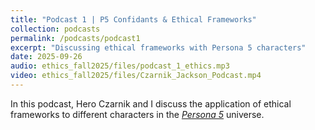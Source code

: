 ```yaml
---
title: "Podcast 1 | P5 Confidants & Ethical Frameworks"
collection: podcasts
permalink: /podcasts/podcast1
excerpt: "Discussing ethical frameworks with Persona 5 characters"
date: 2025-09-26
audio: ethics_fall2025/files/podcast_1_ethics.mp3
video: ethics_fall2025/files/Czarnik_Jackson_Podcast.mp4
---
```


In this podcast, Hero Czarnik and I discuss the application of ethical frameworks to different characters in the [*Persona 5*](https://en.wikipedia.org/wiki/Persona_5) universe.

